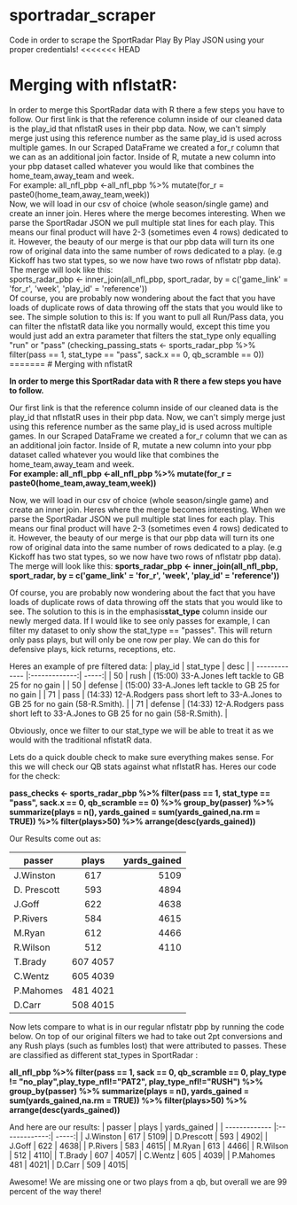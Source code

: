 # sportradar_scraper
Code in order to scrape the SportRadar Play By Play JSON using your proper credentials!
<<<<<<< HEAD

<h1>Merging with nflstatR:</h1>
<body> In order to merge this SportRadar data with R there a few steps you have to follow. Our first link is that the reference column inside of our cleaned data is the play_id that nflstatR uses in their pbp data. Now, we can't simply merge just using this reference number as the same play_id is used across multiple games. In our Scraped DataFrame we created a for_r column that we can as an additional join factor. Inside of R, mutate a new column into your pbp dataset called whatever you would like that combines the home_team,away_team and week. </body><br>
<body>For example: all_nfl_pbp <-all_nfl_pbp %>% mutate(for_r = paste0(home_team,away_team,week))</body>
<br><body> Now, we will load in our csv of choice (whole season/single game) and create an inner join. Heres where the merge becomes interesting. When we parse the SportRadar JSON we pull multiple stat lines for each play. This means our final product will have 2-3 (sometimes even 4 rows) dedicated to it. However, the beauty of our merge is that our pbp data will turn its one row of original data into the same number of rows dedicated to a play. (e.g Kickoff has two stat types, so we now have two rows of nflstatr pbp data). The merge will look like this:</body><br>
<body> sports_radar_pbp <- inner_join(all_nfl_pbp, sport_radar, by = c('game_link' = 'for_r', 'week', 'play_id' = 'reference'))</body><br>
<body>Of course, you are probably now wondering about the fact that you have loads of duplicate rows of data throwing off the stats that you would like to see. The simple solution to this is: If you want to pull all Run/Pass data, you can filter the nflstatR data like you normally would, except this time you would just add an extra parameter that filters the stat_type only equalling "run" or "pass" (checking_passing_stats <- sports_radar_pbp %>% filter(pass == 1, stat_type == "pass", sack.x == 0, qb_scramble == 0)) </body>
=======
# Merging with nflstatR

**In order to merge this SportRadar data with R there a few steps you have to follow.**

Our first link is that the reference column inside of our cleaned data is the play_id that nflstatR uses in their pbp data. Now, we can't simply merge just using this reference number as the same play_id is used across multiple games. In our Scraped DataFrame we created a for_r column that we can as an additional join factor. Inside of R, mutate a new column into your pbp dataset called whatever you would like that combines the home_team,away_team and week. </body><br>
**For example: all_nfl_pbp <-all_nfl_pbp %>% mutate(for_r = paste0(home_team,away_team,week))**


Now, we will load in our csv of choice (whole season/single game) and create an inner join. Heres where the merge becomes interesting. When we parse the SportRadar JSON we pull multiple stat lines for each play. This means our final product will have 2-3 (sometimes even 4 rows) dedicated to it. However, the beauty of our merge is that our pbp data will turn its one row of original data into the same number of rows dedicated to a play. (e.g Kickoff has two stat types, so we now have two rows of nflstatr pbp data). The merge will look like this:
**sports_radar_pbp <- inner_join(all_nfl_pbp, sport_radar, by = c('game_link' = 'for_r', 'week', 'play_id' = 'reference'))**


Of course, you are probably now wondering about the fact that you have loads of duplicate rows of data throwing off the stats that you would like to see. The solution to this is in the emphasis**stat_type** column inside our newly merged data. If I would like to see only passes for example, I can filter my dataset to only show the stat_type == "passes". This will return only pass plays, but will only be one row per play. We can do this for defensive plays, kick returns, receptions, etc.

Heres an example of pre filtered data:
| play_id        | stat_type           | desc  |
| ------------- |:-------------:| -----:|
| 50   | rush | (15:00) 33-A.Jones left tackle to GB 25 for no gain  |
| 50      | defense      |   (15:00) 33-A.Jones left tackle to GB 25 for no gain  |
| 71 | pass | (14:33) 12-A.Rodgers pass short left to 33-A.Jones to GB 25 for no gain (58-R.Smith). |
| 71 | defense | (14:33) 12-A.Rodgers pass short left to 33-A.Jones to GB 25 for no gain (58-R.Smith). |

Obviously, once we filter to our stat_type we will be able to treat it as we would with the traditional nflstatR data.

Lets do a quick double check to make sure everything makes sense. For this we will check our QB stats against what nflstatR has. Heres our code for the check:

**pass_checks <- sports_radar_pbp %>% filter(pass == 1, stat_type == "pass", sack.x == 0, qb_scramble == 0) %>% group_by(passer) %>% summarize(plays = n(), yards_gained = sum(yards_gained,na.rm = TRUE)) %>% filter(plays>50) %>% arrange(desc(yards_gained))**

Our Results come out as:

| passer        | plays           | yards_gained  |
| ------------- |:-------------:| -----:|
| J.Winston   | 617 | 5109 |
| D. Prescott | 593 | 4894 |
|J.Goff   |    622     |    4638|
|P.Rivers   |  584      |   4615|
|M.Ryan    |   612        | 4466|
| R.Wilson    | 512      |   4110|
 | T.Brady   |   607         4057|
 | C.Wentz   |   605         4039|
 | P.Mahomes |   481         4021|
| D.Carr     |  508         4015|

Now lets compare to what is in our regular nflstatr pbp by running the code below. On top of our original filters we had to take out 2pt conversions and any Rush plays (such as fumbles lost) that were attributed to passes. These are classified as different stat_types in SportRadar  :

**all_nfl_pbp %>% filter(pass == 1,  sack == 0, qb_scramble == 0, play_type != "no_play",play_type_nfl!="PAT2", play_type_nfl!="RUSH") %>% group_by(passer) %>% summarize(plays = n(), yards_gained = sum(yards_gained,na.rm = TRUE)) %>% filter(plays>50) %>% arrange(desc(yards_gained))**

And here are our results:
| passer        | plays           | yards_gained  |
| ------------- |:-------------:| -----:|
| J.Winston  |  617      |   5109|
 | D.Prescott  | 593      |   4902|
 | J.Goff    |   622       |  4638|
 | P.Rivers   |  583        | 4615|
 | M.Ryan     |  613       |  4466|
 | R.Wilson   |  512       |  4110|
 | T.Brady   |   607       |  4057|
 | C.Wentz  |    605       |  4039|
 | P.Mahomes    481        | 4021|
| D.Carr    |   509        | 4015|

Awesome! We are missing one or two plays from a qb, but overall we are 99 percent of the way there!


